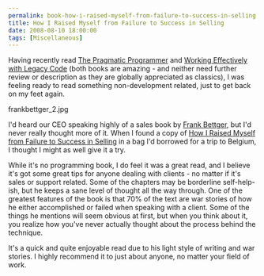 ```yaml
---
permalink: book-how-i-raised-myself-from-failure-to-success-in-selling
title: How I Raised Myself from Failure to Success in Selling
date: 2008-08-10 18:00:00
tags: [Miscellaneous]
---
```

Having recently read [The Pragmatic Programmer](http://www.amazon.com/Pragmatic-Programmer-Journeyman-Master/dp/020161622X/ref=pd_bbs_sr_1?ie=UTF8&s=books&qid=1218331941&sr=8-1) and [Working Effectively with Legacy Code](http://www.amazon.com/Working-Effectively-Legacy-Robert-Martin/dp/0131177052) (both books are amazing - and neither need further review or description as they are globally appreciated as classics), I was feeling ready to read something non-development related, just to get back on my feet again.

<!-- more -->

frankbettger_2.jpg

I'd heard our CEO speaking highly of a sales book by [Frank Bettger](http://en.wikipedia.org/wiki/Frank_Bettger), but I'd never really thought more of it. When I found a copy of [How I Raised Myself from Failure to Success in Selling](http://www.amazon.com/Raised-Myself-Failure-Success-Selling/dp/067179437X/ref=pd_bbs_sr_1?ie=UTF8&s=books&qid=1218331785&sr=1-1) in a bag I'd borrowed for a trip to Belgium, I thought I might as well give it a try.

While it's no programming book, I do feel it was a great read, and I believe it's got some great tips for anyone dealing with clients - no matter if it's sales or support related. Some of the chapters may be borderline self-help-ish, but he keeps a sane level of thought all the way through. One of the greatest features of the book is that 70% of the text are war stories of how he either accomplished or failed when speaking with a client. Some of the things he mentions will seem obvious at first, but when you think about it, you realize how you've never actually thought about the process behind the technique.

It's a quick and quite enjoyable read due to his light style of writing and war stories. I highly recommend it to just about anyone, no matter your field of work.
